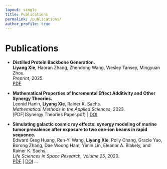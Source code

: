 ```yaml
---
layout: single
title: Publications
permalink: /publications/
author_profile: true
---
```


# Publications

- **Distilled Protein Backbone Generation.**  
  **Liyang Xie**, Haoran Zhang, Zhendong Wang, Wesley Tansey, Mingyuan Zhou.  
  *Preprint*, 2025.  
  [PDF](arxiv_proteinDistillation_v1.pdf)

- **Mathematical Properties of Incremental Effect Additivity
and Other Synergy Theories.**  
  Leonid Hanin, **Liyang Xie**, Rainer K. Sachs.  
  *Mathematical Methods in the Applied Sciences*, 2023.  
  [PDF](Synergy Theories Paper.pdf) | [DOI](https://doi.org/10.1002/mma.9387)
  
- **Simulating galactic cosmic ray effects: synergy
modeling of murine tumor prevalence after exposure to two one-ion beams in rapid sequence.**  
  Edward Greg Huang, Ren-Yi Wang, **Liyang Xie**, Polly Chang, Gracie Yao, Borong Zhang, Dae Woong
Ham, Yimin Lin, Eleanor A. Blakely, and Rainer K. Sachs.  
  *Life Sciences in Space Research, Volume 25*, 2020.  
  [PDF](IEA_paper.pdf) | [DOI](https://doi.org/10.1016/j.lssr.2020.01.001) 
  ...
